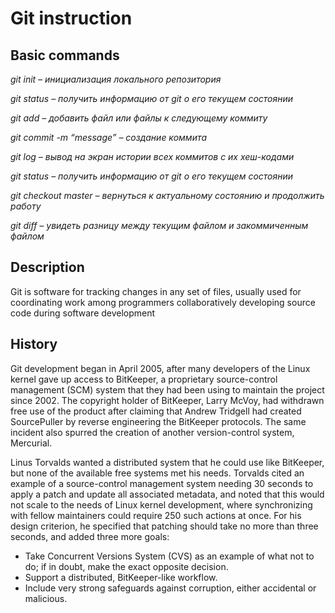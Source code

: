 # Git instruction

## Basic commands

_git init – инициализация локального репозитория_

_git status – получить информацию от git о его текущем состоянии_

_git add – добавить файл или файлы к следующему коммиту_

_git commit -m “message” – создание коммита_

_git log – вывод на экран истории всех коммитов с их хеш-кодами_

_git status – получить информацию от git о его текущем состоянии_

_git checkout master – вернуться к актуальному состоянию и продолжить работу_

_git diff – увидеть разницу между текущим файлом и закоммиченным файлом_

## Description

Git is software for tracking changes in any set of files, usually used for coordinating work among programmers collaboratively developing source code during software development

## History

Git development began in April 2005, after many developers of the Linux kernel gave up access to BitKeeper, a proprietary source-control management (SCM) system that they had been using to maintain the project since 2002. The copyright holder of BitKeeper, Larry McVoy, had withdrawn free use of the product after claiming that Andrew Tridgell had created SourcePuller by reverse engineering the BitKeeper protocols. The same incident also spurred the creation of another version-control system, Mercurial.

Linus Torvalds wanted a distributed system that he could use like BitKeeper, but none of the available free systems met his needs. Torvalds cited an example of a source-control management system needing 30 seconds to apply a patch and update all associated metadata, and noted that this would not scale to the needs of Linux kernel development, where synchronizing with fellow maintainers could require 250 such actions at once. For his design criterion, he specified that patching should take no more than three seconds, and added three more goals:

- Take Concurrent Versions System (CVS) as an example of what not to do; if in doubt, make the exact opposite decision.
- Support a distributed, BitKeeper-like workflow.
- Include very strong safeguards against corruption, either accidental or malicious.
